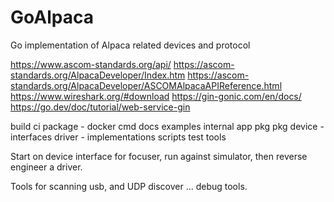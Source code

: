 # GoAlpaca
Go implementation of Alpaca related devices and protocol

https://www.ascom-standards.org/api/
https://ascom-standards.org/AlpacaDeveloper/Index.htm
https://ascom-standards.org/AlpacaDeveloper/ASCOMAlpacaAPIReference.html
https://www.wireshark.org/#download
https://gin-gonic.com/en/docs/
https://go.dev/doc/tutorial/web-service-gin

build
  ci
  package - docker
cmd
docs
examples
internal
  app
  pkg
pkg
  device - interfaces
  driver - implementations
scripts
test
tools


Start on device interface for focuser, run against simulator, then reverse engineer a driver.

Tools for scanning usb, and UDP discover ... debug tools.
